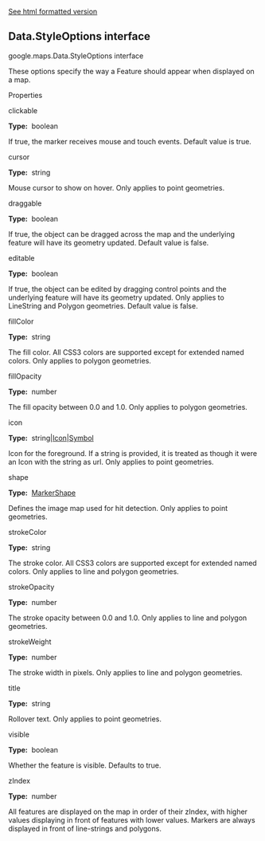 [See html formatted version](https://huasofoundries.github.io/google-maps-documentation/Data.StyleOptions.html)


Data.StyleOptions interface
---------------------------

google.maps.Data.StyleOptions interface

These options specify the way a Feature should appear when displayed on a map.

Properties

clickable

**Type:**  boolean

If true, the marker receives mouse and touch events. Default value is true.

cursor

**Type:**  string

Mouse cursor to show on hover. Only applies to point geometries.

draggable

**Type:**  boolean

If true, the object can be dragged across the map and the underlying feature will have its geometry updated. Default value is false.

editable

**Type:**  boolean

If true, the object can be edited by dragging control points and the underlying feature will have its geometry updated. Only applies to LineString and Polygon geometries. Default value is false.

fillColor

**Type:**  string

The fill color. All CSS3 colors are supported except for extended named colors. Only applies to polygon geometries.

fillOpacity

**Type:**  number

The fill opacity between 0.0 and 1.0. Only applies to polygon geometries.

icon

**Type:**  string|[Icon](https://github.com/amenadiel/google-maps-documentation/blob/master/docs/Icon.md)|[Symbol](https://github.com/amenadiel/google-maps-documentation/blob/master/docs/Symbol.md)

Icon for the foreground. If a string is provided, it is treated as though it were an Icon with the string as url. Only applies to point geometries.

shape

**Type:**  [MarkerShape](https://github.com/amenadiel/google-maps-documentation/blob/master/docs/MarkerShape.md)

Defines the image map used for hit detection. Only applies to point geometries.

strokeColor

**Type:**  string

The stroke color. All CSS3 colors are supported except for extended named colors. Only applies to line and polygon geometries.

strokeOpacity

**Type:**  number

The stroke opacity between 0.0 and 1.0. Only applies to line and polygon geometries.

strokeWeight

**Type:**  number

The stroke width in pixels. Only applies to line and polygon geometries.

title

**Type:**  string

Rollover text. Only applies to point geometries.

visible

**Type:**  boolean

Whether the feature is visible. Defaults to true.

zIndex

**Type:**  number

All features are displayed on the map in order of their zIndex, with higher values displaying in front of features with lower values. Markers are always displayed in front of line-strings and polygons.